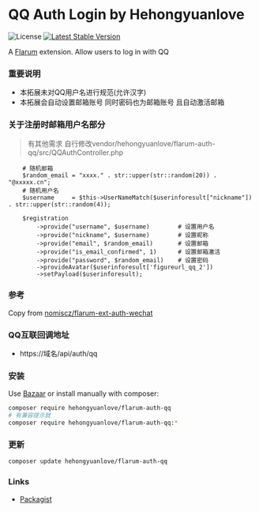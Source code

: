 # QQ Auth Login by Hehongyuanlove

![License](https://img.shields.io/badge/license-MIT-blue.svg) [![Latest Stable Version](https://img.shields.io/packagist/v/hehongyuanlove/flarum-auth-qq.svg)](https://packagist.org/packages/hehongyuanlove/flarum-auth-qq)

A [Flarum](http://flarum.org) extension. Allow users to log in with QQ
### 重要说明
- 本拓展未对QQ用户名进行规范(允许汉字)
- 本拓展会自动设置邮箱账号 同时密码也为邮箱账号 且自动激活邮箱

### 关于注册时邮箱用户名部分
> 有其他需求 自行修改vendor/hehongyuanlove/flarum-auth-qq/src/QQAuthController.php
```
    # 随机邮箱
    $random_email = "xxxx." . str::upper(str::random(20)) . "@xxxxx.cn";
    # 随机用户名
    $username     = $this->UserNameMatch($userinforesult["nickname"]) . str::upper(str::random(4));
    
    $registration
        ->provide("username", $username)        # 设置用户名
        ->provide("nickname", $username)        # 设置昵称
        ->provide("email", $random_email)       # 设置邮箱
        ->provide("is_email_confirmed", 1)      # 设置邮箱激活
        ->provide("password", $random_email)    # 设置密码
        ->provideAvatar($userinforesult['figureurl_qq_2'])
        ->setPayload($userinforesult);

```
### 参考
Copy from [nomiscz/flarum-ext-auth-wechat](https://packagist.org/packages/nomiscz/flarum-ext-auth-wechat)

### QQ互联回调地址
- https://域名/api/auth/qq


### 安装

Use [Bazaar](https://discuss.flarum.org/d/5151-flagrow-bazaar-the-extension-marketplace) or install manually with composer:

```sh
composer require hehongyuanlove/flarum-auth-qq
# 有兼容提示就
composer require hehongyuanlove/flarum-auth-qq:*
```

### 更新

```sh
composer update hehongyuanlove/flarum-auth-qq
```

### Links

- [Packagist](https://packagist.org/packages/hehongyuanlove/flarum-auth-qq)
